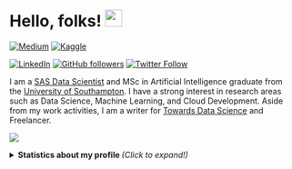 # Hello, folks! <img src="https://raw.githubusercontent.com/MartinHeinz/MartinHeinz/master/wave.gif" width="30px">

[![Medium](https://img.shields.io/badge/medium-%2312100E.svg?&style=for-the-badge&logo=medium&logoColor=white)](https://towardsdatascience.com/@pierpaoloippolito28)
[![Kaggle](https://img.shields.io/badge/kaggle-%2320BEFF.svg?&style=for-the-badge&logo=kaggle&logoColor=white)](https://www.kaggle.com/pierpaolo28)

[![LinkedIn][linkedin-shield]][linkedin-url]
[![GitHub followers](https://img.shields.io/github/followers/pierpaolo28.svg?style=social&label=Follow&maxAge=2592000)](https://github.com/pierpaolo28?tab=followers)
[![Twitter Follow](https://img.shields.io/twitter/follow/Pier_Paolo_28.svg?style=social)](https://twitter.com/Pier_Paolo_28)  


I am a [SAS Data Scientist](https://www.sas.com/en_gb/home.html) and MSc in Artificial Intelligence graduate from the [University of Southampton](https://www.southampton.ac.uk/). I have a strong interest in research areas such as Data Science, Machine Learning, and Cloud Development. Aside from my work activities, I am a writer for [Towards Data Science](https://towardsdatascience.com/@pierpaoloippolito28) and Freelancer.

![](https://github.com/pierpaolo28/pierpaolo28/blob/master/timeline.gif)

<details>
  <summary> <b> Statistics about my profile </b> <i> (Click to expand!)</i> </summary>
  
  [![Github Stats By pierpaolo28](https://github-readme-stats.vercel.app/api?username=pierpaolo28&hide=prs&show_icons=true&title_color=fff&icon_color=79ff97&text_color=9f9f9f&bg_color=151515)]()
  [![Github Langs By pierpaolo28](https://github-readme-stats.vercel.app/api/top-langs/?username=pierpaolo28&layout=compact&show_icons=true&title_color=fff&icon_color=79ff97&text_color=9f9f9f&bg_color=151515)]()
---

[linkedin-shield]: https://img.shields.io/badge/-LinkedIn-black.svg?style=flat-square&logo=linkedin&colorB=555
[linkedin-url]: https://www.linkedin.com/in/pierpaolo28/
